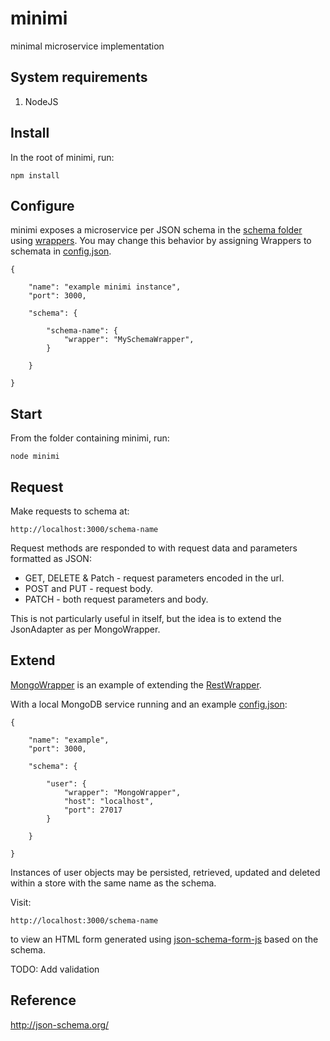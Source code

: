 # minimi

minimal microservice implementation


## System requirements

1. NodeJS


## Install

In the root of minimi, run:
```
npm install
```


## Configure

minimi exposes a microservice per JSON schema in the [schema folder](./schema) using [wrappers](./wrappers).
You may change this behavior by assigning Wrappers to schemata in [config.json](./config.json).

```
{

	"name": "example minimi instance",
	"port": 3000,

	"schema": {

		"schema-name": {
			"wrapper": "MySchemaWrapper",
		}

	}

}
```


## Start

From the folder containing minimi, run:
```
node minimi
```


## Request

Make requests to schema at:
```
http://localhost:3000/schema-name
```

Request methods are responded to with request data and parameters formatted as JSON:
* GET, DELETE & Patch - request parameters encoded in the url.
* POST and PUT - request body.
* PATCH - both request parameters and body.

This is not particularly useful in itself, but the idea is to extend the JsonAdapter as per MongoWrapper.


## Extend

[MongoWrapper](./wrappers/MongoWrapper.js) is an example of extending the [RestWrapper](./wrappers/RestWrapper.js).

With a local MongoDB service running and an example [config.json](./config.json):
```
{

	"name": "example",
	"port": 3000,

	"schema": {

		"user": {
			"wrapper": "MongoWrapper",
			"host": "localhost",
			"port": 27017
		}

	}

}
```

Instances of user objects may be persisted, retrieved, updated and deleted within a store with the same name as the schema.

Visit:
```
http://localhost:3000/schema-name
```
to view an HTML form generated using [json-schema-form-js](https://www.npmjs.com/package/json-schema-form-js) based on the schema.

TODO: Add validation


## Reference

http://json-schema.org/